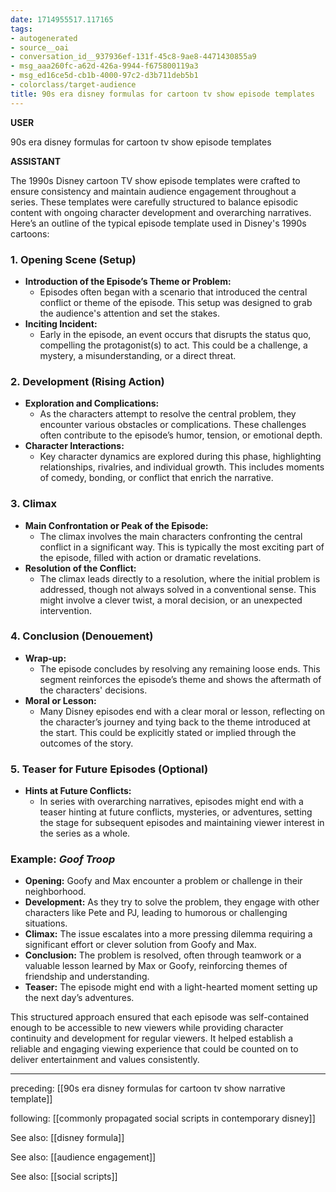 ```yaml
---
date: 1714955517.117165
tags:
- autogenerated
- source__oai
- conversation_id__937936ef-131f-45c8-9ae8-4471430855a9
- msg_aaa260fc-a62d-426a-9944-f675800119a3
- msg_ed16ce5d-cb1b-4000-97c2-d3b711deb5b1
- colorclass/target-audience
title: 90s era disney formulas for cartoon tv show episode templates
---
```


**USER**

90s era disney formulas for cartoon tv show episode templates


**ASSISTANT**

The 1990s Disney cartoon TV show episode templates were crafted to ensure consistency and maintain audience engagement throughout a series. These templates were carefully structured to balance episodic content with ongoing character development and overarching narratives. Here’s an outline of the typical episode template used in Disney's 1990s cartoons:

### 1. **Opening Scene (Setup)**
- **Introduction of the Episode’s Theme or Problem:**
  - Episodes often began with a scenario that introduced the central conflict or theme of the episode. This setup was designed to grab the audience's attention and set the stakes.
- **Inciting Incident:**
  - Early in the episode, an event occurs that disrupts the status quo, compelling the protagonist(s) to act. This could be a challenge, a mystery, a misunderstanding, or a direct threat.

### 2. **Development (Rising Action)**
- **Exploration and Complications:**
  - As the characters attempt to resolve the central problem, they encounter various obstacles or complications. These challenges often contribute to the episode’s humor, tension, or emotional depth.
- **Character Interactions:**
  - Key character dynamics are explored during this phase, highlighting relationships, rivalries, and individual growth. This includes moments of comedy, bonding, or conflict that enrich the narrative.

### 3. **Climax**
- **Main Confrontation or Peak of the Episode:**
  - The climax involves the main characters confronting the central conflict in a significant way. This is typically the most exciting part of the episode, filled with action or dramatic revelations.
- **Resolution of the Conflict:**
  - The climax leads directly to a resolution, where the initial problem is addressed, though not always solved in a conventional sense. This might involve a clever twist, a moral decision, or an unexpected intervention.

### 4. **Conclusion (Denouement)**
- **Wrap-up:**
  - The episode concludes by resolving any remaining loose ends. This segment reinforces the episode’s theme and shows the aftermath of the characters' decisions.
- **Moral or Lesson:**
  - Many Disney episodes end with a clear moral or lesson, reflecting on the character’s journey and tying back to the theme introduced at the start. This could be explicitly stated or implied through the outcomes of the story.

### 5. **Teaser for Future Episodes (Optional)**
- **Hints at Future Conflicts:**
  - In series with overarching narratives, episodes might end with a teaser hinting at future conflicts, mysteries, or adventures, setting the stage for subsequent episodes and maintaining viewer interest in the series as a whole.

### Example: *Goof Troop*
- **Opening:** Goofy and Max encounter a problem or challenge in their neighborhood.
- **Development:** As they try to solve the problem, they engage with other characters like Pete and PJ, leading to humorous or challenging situations.
- **Climax:** The issue escalates into a more pressing dilemma requiring a significant effort or clever solution from Goofy and Max.
- **Conclusion:** The problem is resolved, often through teamwork or a valuable lesson learned by Max or Goofy, reinforcing themes of friendship and understanding.
- **Teaser:** The episode might end with a light-hearted moment setting up the next day’s adventures.

This structured approach ensured that each episode was self-contained enough to be accessible to new viewers while providing character continuity and development for regular viewers. It helped establish a reliable and engaging viewing experience that could be counted on to deliver entertainment and values consistently.


---

preceding: [[90s era disney formulas for cartoon tv show narrative template]]  


following: [[commonly propagated social scripts in contemporary disney]]

See also: [[disney formula]]


See also: [[audience engagement]]


See also: [[social scripts]]
